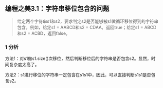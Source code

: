 ## 编程之美3.1：字符串移位包含的问题

> 给定两个字符串s1和s2，要求判定s2是否能够被s1做循环移位得到的字符串包含。例如，给定s1 = AABCD和s2 = CDAA，返回true；给定s1 = ABCD和s2 = ACBD，返回false。

### 1 分析

方法1：对s1做s1.size()次移位，然后判断移位后的字符串是否包含s2。显然，时间复杂度太高了。

方法2：s1进行移位的字符串一定包含在s1s1中，因此，可以直接判断s1s1是否包含s2。

